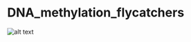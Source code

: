 # DNA_methylation_flycatchers


![alt text](https://github.com/JesperBoman/DNA_methylation_flycatchers/GH_cover.jpg)
